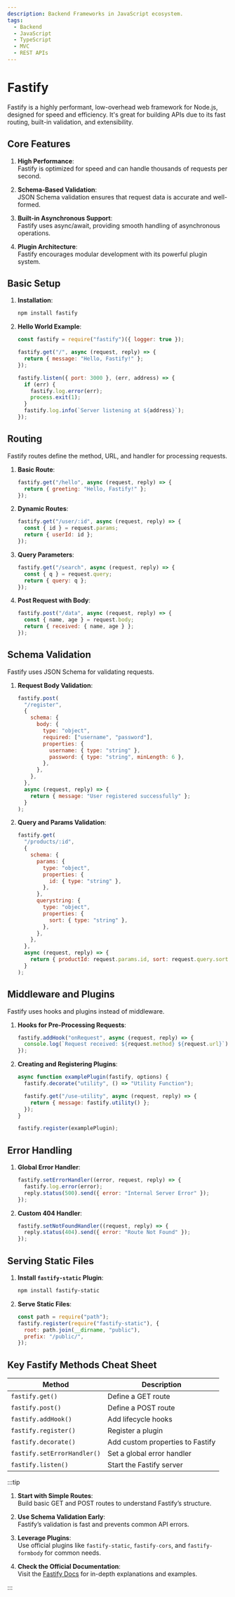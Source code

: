 ```yaml
---
description: Backend Frameworks in JavaScript ecosystem.
tags:
  - Backend
  - JavaScript
  - TypeScript
  - MVC
  - REST APIs
---
```


# Fastify

Fastify is a highly performant, low-overhead web framework for Node.js, designed for speed and efficiency. It's great for building APIs due to its fast routing, built-in validation, and extensibility.

## Core Features

1. **High Performance**:  
   Fastify is optimized for speed and can handle thousands of requests per second.
2. **Schema-Based Validation**:  
   JSON Schema validation ensures that request data is accurate and well-formed.

3. **Built-in Asynchronous Support**:  
   Fastify uses async/await, providing smooth handling of asynchronous operations.

4. **Plugin Architecture**:  
   Fastify encourages modular development with its powerful plugin system.

## Basic Setup

1. **Installation**:

   ```bash
   npm install fastify
   ```

2. **Hello World Example**:

   ```javascript
   const fastify = require("fastify")({ logger: true });

   fastify.get("/", async (request, reply) => {
     return { message: "Hello, Fastify!" };
   });

   fastify.listen({ port: 3000 }, (err, address) => {
     if (err) {
       fastify.log.error(err);
       process.exit(1);
     }
     fastify.log.info(`Server listening at ${address}`);
   });
   ```

## Routing

Fastify routes define the method, URL, and handler for processing requests.

1. **Basic Route**:

   ```javascript
   fastify.get("/hello", async (request, reply) => {
     return { greeting: "Hello, Fastify!" };
   });
   ```

2. **Dynamic Routes**:

   ```javascript
   fastify.get("/user/:id", async (request, reply) => {
     const { id } = request.params;
     return { userId: id };
   });
   ```

3. **Query Parameters**:

   ```javascript
   fastify.get("/search", async (request, reply) => {
     const { q } = request.query;
     return { query: q };
   });
   ```

4. **Post Request with Body**:
   ```javascript
   fastify.post("/data", async (request, reply) => {
     const { name, age } = request.body;
     return { received: { name, age } };
   });
   ```

## Schema Validation

Fastify uses JSON Schema for validating requests.

1. **Request Body Validation**:

   ```javascript
   fastify.post(
     "/register",
     {
       schema: {
         body: {
           type: "object",
           required: ["username", "password"],
           properties: {
             username: { type: "string" },
             password: { type: "string", minLength: 6 },
           },
         },
       },
     },
     async (request, reply) => {
       return { message: "User registered successfully" };
     }
   );
   ```

2. **Query and Params Validation**:
   ```javascript
   fastify.get(
     "/products/:id",
     {
       schema: {
         params: {
           type: "object",
           properties: {
             id: { type: "string" },
           },
         },
         querystring: {
           type: "object",
           properties: {
             sort: { type: "string" },
           },
         },
       },
     },
     async (request, reply) => {
       return { productId: request.params.id, sort: request.query.sort };
     }
   );
   ```

## Middleware and Plugins

Fastify uses hooks and plugins instead of middleware.

1. **Hooks for Pre-Processing Requests**:

   ```javascript
   fastify.addHook("onRequest", async (request, reply) => {
     console.log(`Request received: ${request.method} ${request.url}`);
   });
   ```

2. **Creating and Registering Plugins**:

   ```javascript
   async function examplePlugin(fastify, options) {
     fastify.decorate("utility", () => "Utility Function");

     fastify.get("/use-utility", async (request, reply) => {
       return { message: fastify.utility() };
     });
   }

   fastify.register(examplePlugin);
   ```

## Error Handling

1. **Global Error Handler**:

   ```javascript
   fastify.setErrorHandler((error, request, reply) => {
     fastify.log.error(error);
     reply.status(500).send({ error: "Internal Server Error" });
   });
   ```

2. **Custom 404 Handler**:
   ```javascript
   fastify.setNotFoundHandler((request, reply) => {
     reply.status(404).send({ error: "Route Not Found" });
   });
   ```

## Serving Static Files

1. **Install `fastify-static` Plugin**:

   ```bash
   npm install fastify-static
   ```

2. **Serve Static Files**:
   ```javascript
   const path = require("path");
   fastify.register(require("fastify-static"), {
     root: path.join(__dirname, "public"),
     prefix: "/public/",
   });
   ```

## Key Fastify Methods Cheat Sheet

| Method                      | Description                      |
| --------------------------- | -------------------------------- |
| `fastify.get()`             | Define a GET route               |
| `fastify.post()`            | Define a POST route              |
| `fastify.addHook()`         | Add lifecycle hooks              |
| `fastify.register()`        | Register a plugin                |
| `fastify.decorate()`        | Add custom properties to Fastify |
| `fastify.setErrorHandler()` | Set a global error handler       |
| `fastify.listen()`          | Start the Fastify server         |

:::tip

1. **Start with Simple Routes**:  
   Build basic GET and POST routes to understand Fastify’s structure.
2. **Use Schema Validation Early**:  
   Fastify’s validation is fast and prevents common API errors.
3. **Leverage Plugins**:  
   Use official plugins like `fastify-static`, `fastify-cors`, and `fastify-formbody` for common needs.

4. **Check the Official Documentation**:  
   Visit the [Fastify Docs](https://www.fastify.io/docs/latest/) for in-depth explanations and examples.

:::
